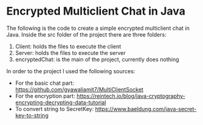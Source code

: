 # Encrypted Multiclient Chat in Java
The following is the code to create a simple encrypted multiclient chat in Java.
Inside the src folder of the project there are three folders:
1. Client: holds the files to execute the client
2. Server: holds the files to execute the server
3. encryptedChat: is the main of the project, currently does nothing

In order to the project I used the following sources:
- For the basic chat part: https://github.com/gyawaliamit7/MultiClientSocket
- For the encryption part: https://reintech.io/blog/java-cryptography-encrypting-decrypting-data-tutorial
- To convert string to SecretKey: https://www.baeldung.com/java-secret-key-to-string
